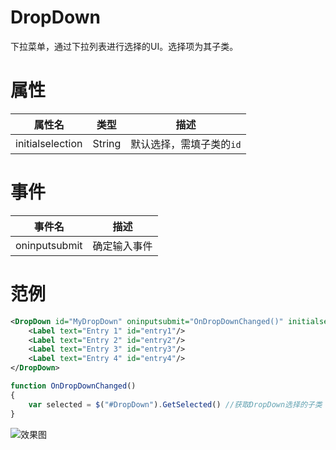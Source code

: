 # DropDown
下拉菜单，通过下拉列表进行选择的UI。选择项为其子类。
# 属性
属性名|类型|描述
--|--|--
initialselection|String|默认选择，需填子类的`id`
# 事件
事件名|描述
--|--
oninputsubmit|确定输入事件
# 范例
```xml
<DropDown id="MyDropDown" oninputsubmit="OnDropDownChanged()" initialselection="entry2">
	<Label text="Entry 1" id="entry1"/>
	<Label text="Entry 2" id="entry2"/>
	<Label text="Entry 3" id="entry3"/>
	<Label text="Entry 4" id="entry4"/>
</DropDown>
```
```js
function OnDropDownChanged()
{
	var selected = $("#DropDown").GetSelected() //获取DropDown选择的子类
}
```
![效果图](https://avalonstudio.cn/static/panorama_panels/imgs/DropDown.jpg)
